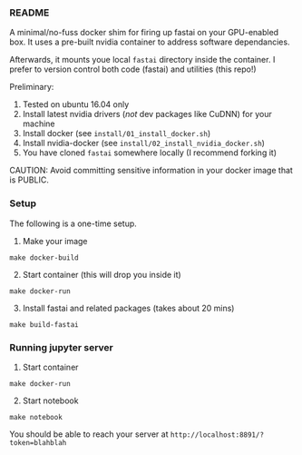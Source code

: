 ### README

A minimal/no-fuss docker shim for firing up fastai on your GPU-enabled box. It uses a pre-built nvidia container to 
address software dependancies. 

Afterwards, it mounts youe local `fastai` directory inside the container. I prefer to version control both code (fastai)
and utilities (this repo!) 

Preliminary:

1. Tested on ubuntu 16.04 only  
2. Install latest nvidia drivers (_not_ dev packages like CuDNN) for your machine
3. Install docker (see `install/01_install_docker.sh`)  
4. Install nvidia-docker (see `install/02_install_nvidia_docker.sh`)  
5. You have cloned `fastai` somewhere locally (I recommend forking it)  

CAUTION: Avoid committing sensitive information in your docker image that is PUBLIC. 


### Setup 

The following is a one-time setup. 

1. Make your image 

```shell
make docker-build
```

2. Start container (this will drop you inside it)

```shell
make docker-run
```

3. Install fastai and related packages (takes about 20 mins)

```shell
make build-fastai
```


### Running jupyter server
1. Start container

```shell
make docker-run
```

2. Start notebook

```shell
make notebook
```

You should be able to reach your server at `http://localhost:8891/?token=blahblah`
